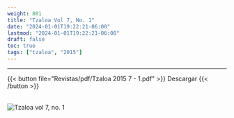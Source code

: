 ```yaml
---
weight: 801
title: "Tzaloa Vol 7, No. 1"
date: "2024-01-01T19:22:21-06:00"
lastmod: "2024-01-01T19:22:21-06:00"
draft: false
toc: true
tags: ["tzaloa", "2015"]
---
```

- - - - - - - - -
{{< button file="Revistas/pdf/Tzaloa 2015 7 - 1.pdf" >}}   Descargar {{< /button >}} 
######
![Tzaloa vol 7, no. 1](images/portada/7-1.jpeg)